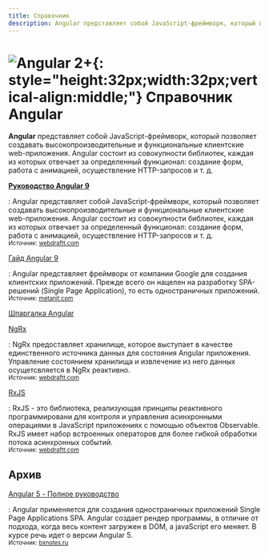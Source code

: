 ```yaml
---
title: Справочник
description: Angular представляет собой JavaScript-фреймворк, который позволяет создавать высокопроизводительные и функциональные клиентские web-приложения
---
```


# ![Angular 2+](../angular.svg){: style="height:32px;width:32px;vertical-align:middle;"} Справочник Angular

**Angular** представляет собой JavaScript-фреймворк, который позволяет создавать высокопроизводительные и функциональные клиентские web-приложения. Angular состоит из совокупности библиотек, каждая из которых отвечает за определенный функционал: создание форм, работа с анимацией, осуществление HTTP-запросов и т. д.

**[Руководство Angular 9](tutorial/setup-and-configuration.md)**

: Angular представляет собой JavaScript-фреймворк, который позволяет создавать высокопроизводительные и функциональные клиентские web-приложения. Angular состоит из совокупности библиотек, каждая из которых отвечает за определенный функционал: создание форм, работа с анимацией, осуществление HTTP-запросов и т. д.<br /><small>Источник: [webdraftt.com](https://webdraftt.com/tutorial)</small>

[Гайд Angular 9](guide/intro/start.md)

: Angular представляет фреймворк от компании Google для создания клиентских приложений. Прежде всего он нацелен на разработку SPA-решений (Single Page Application), то есть одностраничных приложений.<br /><small>Источник: [metanit.com](https://metanit.com/web/angular2/)</small>

[Шпаргалка Angular](cheatsheet.md)

[NgRx](ngrx/about.md)

: NgRx предоставляет хранилище, которое выступает в качестве единственного источника данных для состояния Angular приложения. Управление состоянием хранилища и извлечение из него данных осущетсвляется в NgRx реактивно.<br /><small>Источник: [webdraftt.com](https://webdraftt.com/tutorial/ngrx)</small>

[RxJS](rxjs/about.md)

: RxJS - это библиотека, реализующая принципы реактивного программировани для контроля и управления асинхронными операциями в JavaScript приложениях с помощью объектов Observable. RxJS имеет набор встроенных операторов для более гибкой обработки потока асинхронных событий.<br /><small>Источник: [webdraftt.com](https://webdraftt.com/tutorial/rxjs)</small>

## Архив

[Angular 5 - Полное руководство](angular5/index.md)

: Angular применяется для создания одностраничных приложений Single Page Applications SPA. Angular создает рендер программы, в отличие от подхода, когда весь контент загружен в DOM, а javaScript его меняет. В курсе речь идет о версии Angular 5.<br /><small>Источник: [bxnotes.ru](https://bxnotes.ru/conspect/lib/angular/angular-5-the-complete-guide/vvedenie-v-angular/)</small>
